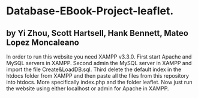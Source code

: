 # Database-EBook-Project-leaflet.
## by Yi Zhou, Scott Hartsell, Hank Bennett, Mateo Lopez Moncaleano
In order to run this website you need XAMPP v3.3.0.
First start Apache and MySQL servers in XAMPP.
Second admin the MySQL server in XAMPP and import the file Create&LoadDB.sql.
Third delete the default index in the htdocs folder from XAMPP and then paste all the files from this repository into htdocs. More specifically index.php and the folder leaflet.
Now just run the website using either localhost or admin for Apache in XAMPP.
